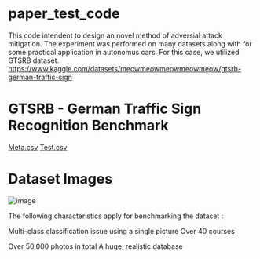 # paper_test_code

This code intendent to design an novel method of adversial attack mitigation. The experiment was performed on many datasets along with for some practical application in autonomus cars. For this case, we utilized GTSRB dataset.
https://www.kaggle.com/datasets/meowmeowmeowmeowmeow/gtsrb-german-traffic-sign 


# GTSRB - German Traffic Sign Recognition Benchmark


[Meta.csv](https://github.com/user-attachments/files/18162174/Meta.csv)
[Test.csv](https://github.com/user-attachments/files/18162199/Test.csv)

# Dataset Images 
![image](https://github.com/user-attachments/assets/ea71ed6d-6340-41f6-8e85-9130a1ddc455)

The following characteristics apply for benchmarking the dataset :

Multi-class classification issue using a single picture
Over 40 courses

Over 50,000 photos in total
A huge, realistic database
